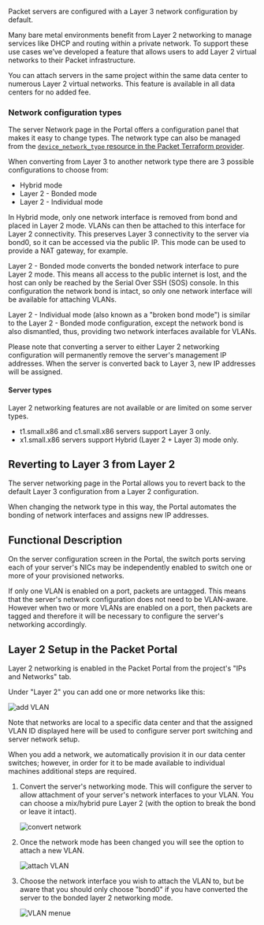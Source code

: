 <!-- <meta>
{
    "title":"Layer 2",
    "description":"A quick look at the layer 2 feature.",
    "tag":["layer 2", "networking", "advanced"],
    "seo-title": "Layer 2 Network Topology - Packet Developer Docs",
    "seo-description": "A quick look at the layer 2 feature.",
    "og-title": "Layer 2 Network Topology - Packet Developer Docs",
    "og-description": "A quick look at the layer 2 feature.",
    "og-image": "/images/packet-product-docs.png"
}
</meta> -->

Packet servers are configured with a Layer 3 network configuration by default.

Many bare metal environments benefit from Layer 2 networking to manage services
like DHCP and routing within a private network. To support these use cases we’ve
developed a feature that allows users to add Layer 2 virtual networks to their
Packet infrastructure.

You can attach servers in the same project within the same data center to
numerous Layer 2 virtual networks. This feature is available in all data centers
for no added fee.

### Network configuration types

The server Network page in the Portal offers a configuration panel that makes it
easy to change types.  The network type can also be managed from the
[`device_network_type` resource in the Packet Terraform
provider](https://registry.terraform.io/providers/packethost/packet/latest/docs/resources/device_network_type).

When converting from Layer 3 to another network type there are 3 possible
configurations to choose from:

* Hybrid mode
* Layer 2 - Bonded mode
* Layer 2 - Individual mode

In Hybrid mode, only one network interface is removed from bond and placed in
Layer 2 mode. VLANs can then be attached to this interface for Layer 2
connectivity. This preserves Layer 3 connectivity to the server via bond0, so it
can be accessed via the public IP.  This mode can be used to provide a NAT
gateway, for example.

Layer 2 - Bonded mode converts the bonded network interface to pure Layer 2
mode. This means all access to the public internet is lost, and the host can
only be reached by the Serial Over SSH (SOS) console. In this configuration the
network bond is intact, so only one network interface will be available for
attaching VLANs.

Layer 2 - Individual mode (also known as a "broken bond mode") is similar to the
Layer 2 - Bonded mode configuration, except the network bond is also dismantled,
thus, providing two network interfaces available for VLANs.

Please note that converting a server to either Layer 2 networking configuration
will permanently remove the server's management IP addresses. When the server is
converted back to Layer 3, new IP addresses will be assigned.

#### Server types

Layer 2 networking features are not available or are limited on some server
types.

* t1.small.x86 and c1.small.x86 servers support Layer 3 only.
* x1.small.x86 servers support Hybrid (Layer 2 + Layer 3) mode only.

## Reverting to Layer 3 from Layer 2

The server networking page in the Portal allows you to revert back to the
default Layer 3 configuration from a Layer 2 configuration.

When changing the network type in this way, the Portal automates the bonding of
network interfaces and assigns new IP addresses.

## Functional Description

On the server configuration screen in the Portal, the switch ports serving each
of your server's NICs may be independently enabled to switch one or more of your
provisioned networks.

If only one VLAN is enabled on a port, packets are untagged. This means that the
server's network configuration does not need to be VLAN-aware. However when two
or more VLANs are enabled on a port, then packets are tagged and therefore it
will be necessary to configure the server's networking accordingly.

## Layer 2 Setup in the Packet Portal

Layer 2 networking is enabled in the Packet Portal from the project's "IPs and
Networks" tab.

Under "Layer 2" you can add one or more networks like this:

![add VLAN](../../../images/layer-2-overview/add-vlan.jpg)

Note that networks are local to a specific data center and that the assigned
VLAN ID displayed here will be used to configure server port switching and
server network setup.

When you add a network, we automatically provision it in our data center
switches; however, in order for it to be made available to individual machines
additional steps are required.

1. Convert the server's networking mode. This will configure the server to allow
   attachment of your server's network interfaces to your VLAN. You can choose a
   mix/hybrid pure Layer 2 (with the option to break the bond or leave it
   intact).

   ![convert network](../../../images/layer-2-overview/convert-network-mode.jpg)

1. Once the network mode has been changed you will see the option to attach a
   new VLAN.

   ![attach VLAN](../../../images/layer-2-overview/attach-vlan-step1.jpg)

1. Choose the network interface you wish to attach the VLAN to, but be aware
   that you should only choose "bond0" if you have converted the server to the
   bonded layer 2 networking mode.

   ![VLAN menue](../../../images/layer-2-overview/attach-vlan-step2.jpg)
